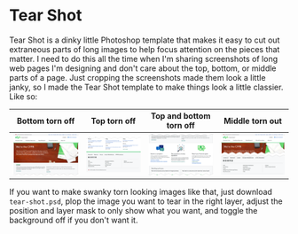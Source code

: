 # Tear Shot

Tear Shot is a dinky little Photoshop template that makes it easy to cut out extraneous parts of long images to help focus attention on the pieces that matter. I need to do this all the time when I'm sharing screenshots of long web pages I'm designing and don't care about the top, bottom, or middle parts of a page. Just cropping the screenshots made them look a little janky, so I made the Tear Shot template to make things look a little classier. Like so:

Bottom torn off | Top torn off | Top and bottom torn off | Middle torn out
--------------- | ------------ | ----------------------- | ---------------
![Bottom torn off](examples/bottom.png) | ![Top torn off](examples/top.png) | ![Top and bottom torn off](examples/top-bottom.png) | ![Middle torn out](examples/middle.png)

If you want to make swanky torn looking images like that, just download `tear-shot.psd`, plop the image you want to tear in the right layer, adjust the position and layer mask to only show what you want, and toggle the background off if you don't want it.
